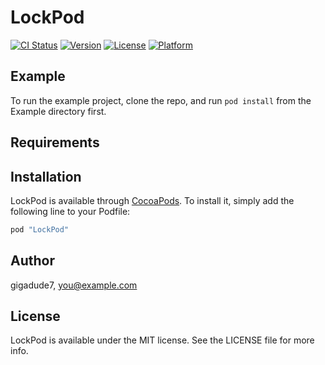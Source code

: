 # LockPod

[![CI Status](http://img.shields.io/travis/gigadude7/LockPod.svg?style=flat)](https://travis-ci.org/gigadude7/LockPod)
[![Version](https://img.shields.io/cocoapods/v/LockPod.svg?style=flat)](http://cocoapods.org/pods/LockPod)
[![License](https://img.shields.io/cocoapods/l/LockPod.svg?style=flat)](http://cocoapods.org/pods/LockPod)
[![Platform](https://img.shields.io/cocoapods/p/LockPod.svg?style=flat)](http://cocoapods.org/pods/LockPod)

## Example

To run the example project, clone the repo, and run `pod install` from the Example directory first.

## Requirements

## Installation

LockPod is available through [CocoaPods](http://cocoapods.org). To install
it, simply add the following line to your Podfile:

```ruby
pod "LockPod"
```

## Author

gigadude7, you@example.com

## License

LockPod is available under the MIT license. See the LICENSE file for more info.
